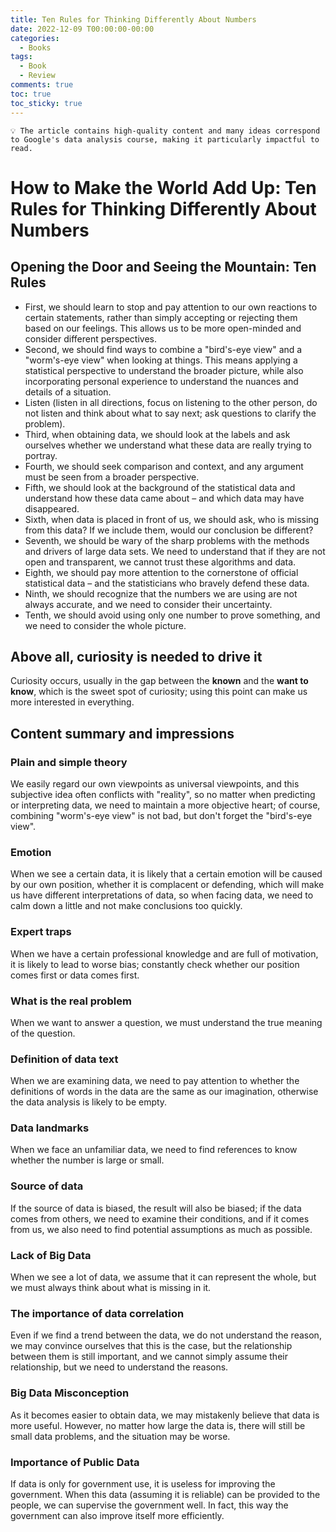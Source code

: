 ```yaml
---
title: Ten Rules for Thinking Differently About Numbers
date: 2022-12-09 T00:00:00-00:00
categories:
  - Books
tags:
  - Book
  - Review
comments: true
toc: true
toc_sticky: true
---
```

```
💡 The article contains high-quality content and many ideas correspond to Google's data analysis course, making it particularly impactful to read.
```
# How to Make the World Add Up: Ten Rules for Thinking Differently About Numbers

## Opening the Door and Seeing the Mountain: Ten Rules

- First, we should learn to stop and pay attention to our own reactions to certain statements, rather than simply accepting or rejecting them based on our feelings. This allows us to be more open-minded and consider different perspectives.
- Second, we should find ways to combine a "bird's-eye view" and a "worm's-eye view" when looking at things. This means applying a statistical perspective to understand the broader picture, while also incorporating personal experience to understand the nuances and details of a situation.
- Listen (listen in all directions, focus on listening to the other person, do not listen and think about what to say next; ask questions to clarify the problem).
- Third, when obtaining data, we should look at the labels and ask ourselves whether we understand what these data are really trying to portray.
- Fourth, we should seek comparison and context, and any argument must be seen from a broader perspective.
- Fifth, we should look at the background of the statistical data and understand how these data came about – and which data may have disappeared.
- Sixth, when data is placed in front of us, we should ask, who is missing from this data? If we include them, would our conclusion be different?
- Seventh, we should be wary of the sharp problems with the methods and drivers of large data sets. We need to understand that if they are not open and transparent, we cannot trust these algorithms and data.
- Eighth, we should pay more attention to the cornerstone of official statistical data – and the statisticians who bravely defend these data.
- Ninth, we should recognize that the numbers we are using are not always accurate, and we need to consider their uncertainty.
- Tenth, we should avoid using only one number to prove something, and we need to consider the whole picture.

## Above all, curiosity is needed to drive it

Curiosity occurs, usually in the gap between the **known** and the **want to know**, which is the sweet spot of curiosity; using this point can make us more interested in everything.

## Content summary and impressions

### Plain and simple theory
We easily regard our own viewpoints as universal viewpoints, and this subjective idea often conflicts with "reality", so no matter when predicting or interpreting data, we need to maintain a more objective heart; of course, combining "worm's-eye view" is not bad, but don't forget the "bird's-eye view".

### Emotion
When we see a certain data, it is likely that a certain emotion will be caused by our own position, whether it is complacent or defending, which will make us have different interpretations of data, so when facing data, we need to calm down a little and not make conclusions too quickly.

### Expert traps
When we have a certain professional knowledge and are full of motivation, it is likely to lead to worse bias; constantly check whether our position comes first or data comes first.

### What is the real problem
When we want to answer a question, we must understand the true meaning of the question.

### Definition of data text
When we are examining data, we need to pay attention to whether the definitions of words in the data are the same as our imagination, otherwise the data analysis is likely to be empty.

### Data landmarks
When we face an unfamiliar data, we need to find references to know whether the number is large or small.

### Source of data
If the source of data is biased, the result will also be biased; if the data comes from others, we need to examine their conditions, and if it comes from us, we also need to find potential assumptions as much as possible.

### Lack of Big Data
When we see a lot of data, we assume that it can represent the whole, but we must always think about what is missing in it.

### The importance of data correlation
Even if we find a trend between the data, we do not understand the reason, we may convince ourselves that this is the case, but the relationship between them is still important, and we cannot simply assume their relationship, but we need to understand the reasons.

### Big Data Misconception
As it becomes easier to obtain data, we may mistakenly believe that data is more useful. However, no matter how large the data is, there will still be small data problems, and the situation may be worse.

### Importance of Public Data
If data is only for government use, it is useless for improving the government. When this data (assuming it is reliable) can be provided to the people, we can supervise the government well. In fact, this way the government can also improve itself more efficiently.






